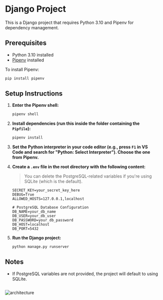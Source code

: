 # Django Project

This is a Django project that requires Python 3.10 and Pipenv for dependency management.

## Prerequisites

- Python 3.10 installed
- [Pipenv](https://pipenv.pypa.io/en/latest/) installed

To install Pipenv:

```bash
pip install pipenv
```

## Setup Instructions

1. **Enter the Pipenv shell:**

   ```bash
   pipenv shell
   ```

2. **Install dependencies (run this inside the folder containing the `Pipfile`):**

   ```bash
   pipenv install
   ```

3. **Set the Python interpreter in your code editor (e.g., press `F1` in VS Code and search for "Python: Select Interpreter"). Choose the one from Pipenv.**

4. **Create a `.env` file in the root directory with the following content:**

   > You can delete the PostgreSQL-related variables if you're using SQLite (which is the default).

   ```env
   SECRET_KEY=your_secret_key_here
   DEBUG=True
   ALLOWED_HOSTS=127.0.0.1,localhost

   # PostgreSQL Database Configuration
   DB_NAME=your_db_name
   DB_USER=your_db_user
   DB_PASSWORD=your_db_password
   DB_HOST=localhost
   DB_PORT=5432
   ```

5. **Run the Django project:**

   ```bash
   python manage.py runserver
   ```

## Notes

* If PostgreSQL variables are not provided, the project will default to using SQLite.

```

```


![architecture](https://github.com/user-attachments/assets/b81de59b-545c-449f-ba34-61f522bc30e9)
